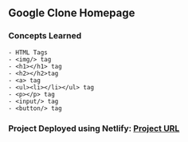 ## Google Clone Homepage

### Concepts Learned
```
- HTML Tags
- <img/> tag
- <h1></h1> tag
- <h2></h2>tag
- <a> tag
- <ul><li></li></ul> tag
- <p></p> tag
- <input/> tag
- <button/> tag
```
### Project Deployed using Netlify: [Project URL](https://build-and-deploy-first-website.netlify.app/)
